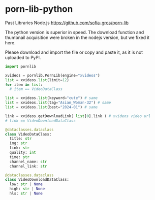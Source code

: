 # porn-lib-python

Past Libraries Node.js https://github.com/sofia-gros/porn-lib

The python version is superior in speed.
The download function and thumbnail acquisition were broken in the nodejs version, but we fixed it here.

Please download and import the file or copy and paste it, as it is not uploaded to PyPI.

```python
import pornlib

xvideos = pornlib.PornLib(engine="xvideos")
list = xvideos.list(limit=12)
for item in list:
  # item == VideoDataClass

list = xvideos.list(keyword="cute") # same
list = xvideos.list(tag="Asian_Woman-32") # same
list = xvideos.list(best="2024-01") # same

link = xvideos.getDownloadLink( list[0].link ) # xvideos video url 
# link == VideoDownloadDataClass
```


```python
@dataclasses.dataclass
class VideoDataClass:
  title: str
  img: str  
  link: str
  quality: int
  time: str
  channel_name: str
  channel_link: str

@dataclasses.dataclass
class VideoDownloadDataClass:
  low: str | None
  high: str | None
  hls: str | None
```
